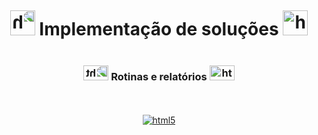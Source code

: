 <div style="display: flex; flex-direction: column; align-items: center; justify-content: center; height: 70vh; text-align: center;">
  <div style="height: 50%; center;"></div>
  <h1>  <img alt="html5" src="https://media3.giphy.com/media/V3r3aWgdMJdv1njDRk/200w.webp?cid=ecf05e47rb1hwq07whuswlcd309zdeld14bvrybnp4pd1dba&ep=v1_stickers_search&rid=200w.webp&ct=s" style="width: 40px; height: auto%; transform: scaleX(-1)" /> Implementação de soluções   <img alt="html5" src="https://media3.giphy.com/media/V3r3aWgdMJdv1njDRk/200w.webp?cid=ecf05e47rb1hwq07whuswlcd309zdeld14bvrybnp4pd1dba&ep=v1_stickers_search&rid=200w.webp&ct=s" style="width: 40px; height: auto;" /></h1>
  <h3> <img alt="html5" src="https://media4.giphy.com/media/vS8deMiryn69PFGwJQ/200w.webp?cid=ecf05e47rb1hwq07whuswlcd309zdeld14bvrybnp4pd1dba&ep=v1_stickers_search&rid=200w.webp&ct=s" style="width: 40px; height: 70%; transform: scaleX(-1)" />   Rotinas e relatórios   <img alt="html5" src="https://media4.giphy.com/media/vS8deMiryn69PFGwJQ/200w.webp?cid=ecf05e47rb1hwq07whuswlcd309zdeld14bvrybnp4pd1dba&ep=v1_stickers_search&rid=200w.webp&ct=s" style="width: 40px; height: 70%;" /> </h3>
  <div style="flex-grow: ;"></div> 

  <div style="display: inline-block;">

  [![html5](https://media4.giphy.com/media/v1.Y2lkPTc5MGI3NjExYm80a3FpZGFzOXFkdmhiZWl4eTQ4eXY2azZpOTdzcGRqczU0b3UxNCZlcD12MV9naWZzX3NlYXJjaCZjdD1n/vISmwpBJUNYzukTnVx/giphy.gif)](https://youtu.be/K0HSD_i2DvA?t=103)
</div>
